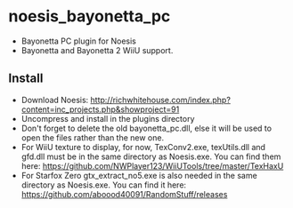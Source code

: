 # noesis_bayonetta_pc
- Bayonetta PC plugin for Noesis
- Bayonetta and Bayonetta 2 WiiU support.

## Install

- Download Noesis: http://richwhitehouse.com/index.php?content=inc_projects.php&showproject=91
- Uncompress and install in the plugins directory
- Don't forget to delete the old bayonetta_pc.dll, else it will be used to open the files rather than the new one.
- For WiiU texture to display, for now, TexConv2.exe, texUtils.dll and gfd.dll must be in the same directory as Noesis.exe. You can find them here: https://github.com/NWPlayer123/WiiUTools/tree/master/TexHaxU
- For Starfox Zero gtx_extract_no5.exe is also needed in the same directory as Noesis.exe. You can find it here: https://github.com/aboood40091/RandomStuff/releases
